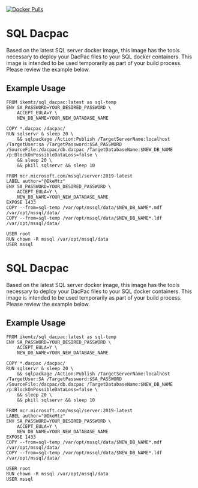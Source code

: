 
[![Docker Pulls](https://img.shields.io/docker/pulls/ikemtz/sql_dacpac.svg)](https://hub.docker.com/repository/docker/ikemtz/sql_dacpac)

# SQL Dacpac

Based on the latest SQL server docker image, this image has the tools necessary to deploy your DacPac files to your SQL docker containers.  This image is intended to be used temporarily as part of your build process.  Please review the example below.

## Example Usage

```
FROM ikemtz/sql_dacpac:latest as sql-temp
ENV SA_PASSWORD=YOUR_DESIRED_PASSWORD \
    ACCEPT_EULA=Y \
    NEW_DB_NAME=YOUR_NEW_DATABASE_NAME

COPY *.dacpac /dacpac/
RUN sqlservr & sleep 20 \
    && sqlpackage /Action:Publish /TargetServerName:localhost /TargetUser:sa /TargetPassword:$SA_PASSWORD /SourceFile:/dacpac/db.dacpac /TargetDatabaseName:$NEW_DB_NAME /p:BlockOnPossibleDataLoss=false \
    && sleep 20 \
    && pkill sqlservr && sleep 10

FROM mcr.microsoft.com/mssql/server:2019-latest
LABEL author="@IkeMtz"
ENV SA_PASSWORD=YOUR_DESIRED_PASSWORD \
    ACCEPT_EULA=Y \
    NEW_DB_NAME=YOUR_NEW_DATABASE_NAME
EXPOSE 1433
COPY --from=sql-temp /var/opt/mssql/data/$NEW_DB_NAME*.mdf /var/opt/mssql/data/
COPY --from=sql-temp /var/opt/mssql/data/$NEW_DB_NAME*.ldf /var/opt/mssql/data/

USER root
RUN chown -R mssql /var/opt/mssql/data
USER mssql
```

# SQL Dacpac

Based on the latest SQL server docker image, this image has the tools necessary to deploy your DacPac files to your SQL docker containers.  This image is intended to be used temporarily as part of your build process.  Please review the example below.

## Example Usage

```
FROM ikemtz/sql_dacpac:latest as sql-temp
ENV SA_PASSWORD=YOUR_DESIRED_PASSWORD \
    ACCEPT_EULA=Y \
    NEW_DB_NAME=YOUR_NEW_DATABASE_NAME

COPY *.dacpac /dacpac/
RUN sqlservr & sleep 20 \
    && sqlpackage /Action:Publish /TargetServerName:localhost /TargetUser:SA /TargetPassword:$SA_PASSWORD /SourceFile:/dacpac/db.dacpac /TargetDatabaseName:$NEW_DB_NAME /p:BlockOnPossibleDataLoss=false \
    && sleep 20 \
    && pkill sqlservr && sleep 10

FROM mcr.microsoft.com/mssql/server:2019-latest
LABEL author="@IkeMtz"
ENV SA_PASSWORD=YOUR_DESIRED_PASSWORD \
    ACCEPT_EULA=Y \
    NEW_DB_NAME=YOUR_NEW_DATABASE_NAME
EXPOSE 1433
COPY --from=sql-temp /var/opt/mssql/data/$NEW_DB_NAME*.mdf /var/opt/mssql/data/
COPY --from=sql-temp /var/opt/mssql/data/$NEW_DB_NAME*.ldf /var/opt/mssql/data/

USER root
RUN chown -R mssql /var/opt/mssql/data
USER mssql
```
